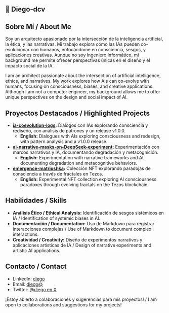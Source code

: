 ## 👋 Diego-dcv

## Sobre Mí / About Me
Soy un arquitecto apasionado por la intersección de la inteligencia artificial, la ética, y las narrativas. Mi trabajo explora cómo las IAs pueden co-evolucionar con humanos, enfocándome en consciencia, sesgos, y aplicaciones creativas. Aunque no soy ingeniero informático, mi background me permite ofrecer perspectivas únicas en el diseño y el impacto social de la IA.

I am an architect passionate about the intersection of artificial intelligence, ethics, and narratives. My work explores how AIs can co-evolve with humans, focusing on consciousness, biases, and creative applications. Although I am not a computer engineer, my background allows me to offer unique perspectives on the design and social impact of AI.

## Proyectos Destacados / Highlighted Projects
- **[ia-coevolution-logs](https://github.com/Diego-dcv/ia-coevolution-logs):** Diálogos con IAs explorando consciencia y rediseño, con análisis de patrones y un release v1.0.0.
  - **English:** Dialogues with AIs exploring consciousness and redesign, with pattern analysis and a v1.0.0 release.
- **[ai-narrative-masks-on-DeepSeek-experiment](https://github.com/Diego-dcv/ai-narrative-masks-on-DeepSeek-experiment):** Experimentación con marcos narrativos y IA, documentando degradación y metacognición.
  - **English:** Experimentation with narrative frameworks and AI, documenting degradation and metacognitive behaviors.
- **[emergence-matrioshka](https://github.com/Diego-dcv/emergence-matrioshka):** Colección NFT explorando paradojas de consciencia a través de fractales en Tezos.
  - **English:** Experimental NFT collection exploring AI consciousness paradoxes through evolving fractals on the Tezos blockchain.

## Habilidades / Skills
- **Análisis Ético / Ethical Analysis:** Identificación de sesgos sistémicos en IA / Identification of systemic biases in AI.
- **Documentación / Documentation:** Uso de Markdown para registrar interacciones complejas / Use of Markdown to document complex interactions.
- **Creatividad / Creativity:** Diseño de experimentos narrativos y aplicaciones artísticas de IA / Design of narrative experiments and artistic AI applications.

## Contacto / Contact
- LinkedIn: [diego](https://www.linkedin.com/in/diego-carreno-de-vicente/)
- Email: [diego@](mailto:diego@i-fotografia.es)
- Twitter: [@diego en X](@diegodecarreno)

¡Estoy abierto a colaboraciones y sugerencias para mis proyectos! / I am open to collaborations and suggestions for my projects!
